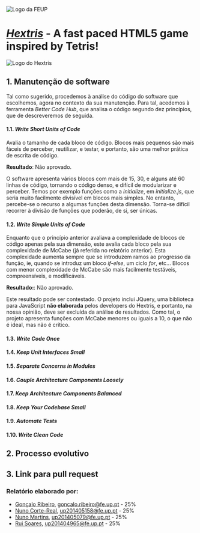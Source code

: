 ![Logo da FEUP](http://www.junifeup.pt/wp-content/uploads/2016/01/feup.png)

# [_Hextris_](https://github.com/Hextris/hextris) - A fast paced HTML5 game inspired by Tetris!

![Logo do Hextris](https://raw.githubusercontent.com/Spininador/hextris/esof_hextris/favicon.ico)

## 1. Manutenção de software
Tal como sugerido, procedemos à análise do código do software que escolhemos, agora no contexto da sua manutenção. Para tal, acedemos à ferramenta _Better Code Hub_, que analisa o código segundo dez princípios, que de descreveremos de seguida.

#### 1.1. _Write Short Units of Code_
Avalia o tamanho de cada bloco de código. Blocos mais pequenos são mais fáceis de perceber, reutilizar, e testar, e portanto, são uma melhor prática de escrita de código.

**Resultado**: Não aprovado.

O software apresenta vários blocos com mais de 15, 30, e alguns até 60 linhas de código, tornando o código denso, e difícil de modularizar e perceber.
Temos por exemplo funções como a _initialize_, em _initialize.js_, que seria muito facilmente divisível em blocos mais simples.
No entanto, percebe-se o recurso a algumas funções desta dimensão. Torna-se difícil recorrer à divisão de funções que poderão, de si, ser únicas.

#### 1.2. _Write Simple Units of Code_

Enquanto que o princípio anterior avaliava a complexidade de blocos de código apenas pela sua dimensão, este avalia cada bloco pela sua complexidade de McCabe (já referida no relatório anterior). Esta complexidade aumenta sempre que se introduzem ramos ao progresso da função, ie,  quando se introduz um bloco _if-else_, um ciclo _for_, etc...
Blocos com menor complexidade de McCabe são mais facilmente testáveis, compreensíveis, e modificáveis.

**Resultado:**: Não aprovado.

Este resultado pode ser contestado. O projeto inclui JQuery, uma biblioteca para JavaScript **não elaborada** pelos developers do Hextris, e portanto, na nossa opinião, deve ser excluída da análise de resultados.
Como tal, o projeto apresenta funções com McCabe menores ou iguais a 10, o que não é ideal, mas não é crítico.

#### 1.3. _Write Code Once_
#### 1.4. _Keep Unit Interfaces Small_
#### 1.5. _Separate Concerns in Modules_
#### 1.6. _Couple Architecture Components Loosely_
#### 1.7. _Keep Architecture Components Balanced_
#### 1.8. _Keep Your Codebase Small_
#### 1.9. _Automate Tests_
#### 1.10. _Write Clean Code_

<!-- Discuss Software Maintainability using the SIG metrics (plus add the badge to your .md file). Students should contact the recitations professor in order to be added to the ESOF organization to be able to automatically compute the metrics of interest using the service https://bettercodehub.com/. See the pdf with an example of a report of the interesting metrics and a description of what they represent.  -->
## 2. Processo evolutivo

<!-- Report evolution process (change impact analysis and implementation)
Briefly describe how the feature you decided to evolve was identified; why you decide to evolve that particular feature? How did you locate the parts in the source code that needed to be modified; etc.   -->

## 3. Link para pull request

### Relatório elaborado por:
* [Gonçalo Ribeiro](https://github.com/gribeirofeup),  goncalo.ribeiro@fe.up.pt - 25%
* [Nuno Corte-Real](https://github.com/nunocr), 	up201405158@fe.up.pt - 25%
* [Nuno Martins](https://github.com/Spininador), 	up201405079@fe.up.pt - 25%
* [Rui Soares](https://github.com/RuiCS),		up201404965@fe.up.pt - 25%
